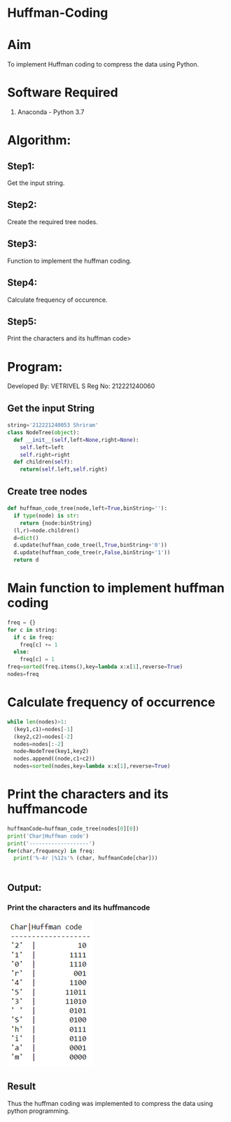 # Huffman-Coding
# Aim
To implement Huffman coding to compress the data using Python.

# Software Required
1. Anaconda - Python 3.7

# Algorithm:
## Step1:
Get the input string.

## Step2:
Create the required tree nodes.

## Step3:
Function to implement the huffman coding.

## Step4:
Calculate frequency of occurence.

## Step5:
Print the characters and its huffman code>
 
# Program:
Developed By: VETRIVEL S
Reg No: 212221240060

## Get the input String 
``` Python
string='212221240053 Shriram'
class NodeTree(object):
  def __init__(self,left=None,right=None):
    self.left=left
    self.right=right
  def children(self):
    return(self.left,self.right)
```
## Create tree nodes
```python
def huffman_code_tree(node,left=True,binString=''):
  if type(node) is str:
    return {node:binString}
  (l,r)=node.children()
  d=dict()
  d.update(huffman_code_tree(l,True,binString+'0'))
  d.update(huffman_code_tree(r,False,binString+'1'))
  return d
```

# Main function to implement huffman coding
```python
freq = {}
for c in string:
  if c in freq:
    freq[c] += 1
  else:
    freq[c] = 1
freq=sorted(freq.items(),key=lambda x:x[1],reverse=True)
nodes=freq
```
# Calculate frequency of occurrence
```python
while len(nodes)>1:
  (key1,c1)=nodes[-1]
  (key2,c2)=nodes[-2]
  nodes=nodes[:-2]
  node=NodeTree(key1,key2)
  nodes.append((node,c1+c2))
  nodes=sorted(nodes,key=lambda x:x[1],reverse=True)

```
# Print the characters and its huffmancode
```python
huffmanCode=huffman_code_tree(nodes[0][0])
print('Char|Huffman code')
print('-------------------')
for(char,frequency) in freq:
  print('%-4r |%12s'% (char, huffmanCode[char]))



```
## Output:

### Print the characters and its huffmancode
![](a1.png)



## Result
Thus the huffman coding was implemented to compress the data using python programming.
